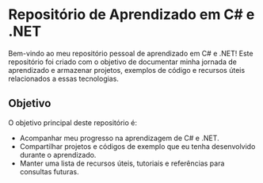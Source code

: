 # Repositório de Aprendizado em C# e .NET

Bem-vindo ao meu repositório pessoal de aprendizado em C# e .NET! Este repositório foi criado com o objetivo de documentar minha jornada de aprendizado e armazenar projetos, exemplos de código e recursos úteis relacionados a essas tecnologias.

## Objetivo

O objetivo principal deste repositório é:

- Acompanhar meu progresso na aprendizagem de C# e .NET.
- Compartilhar projetos e códigos de exemplo que eu tenha desenvolvido durante o aprendizado.
- Manter uma lista de recursos úteis, tutoriais e referências para consultas futuras.

